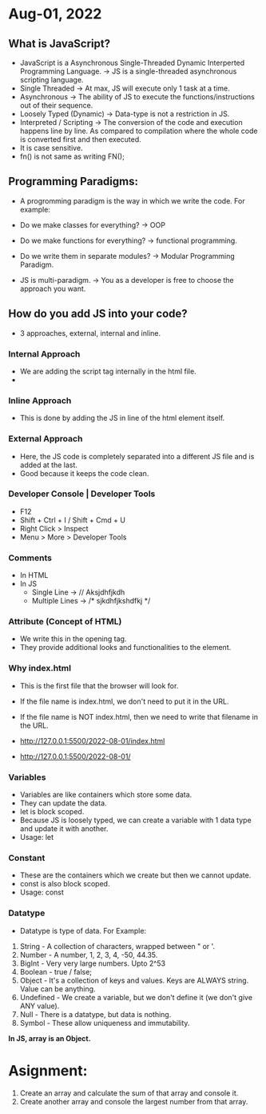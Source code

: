 # Aug-01, 2022

## What is JavaScript?
- JavaScript is a Asynchronous Single-Threaded Dynamic Interperted Programming Language.
-> JS is a single-threaded asynchronous scripting language.
- Single Threaded -> At max, JS will execute only 1 task at a time.
- Asynchronous -> The ability of JS to execute the functions/instructions out of their sequence.
- Loosely Typed (Dynamic) -> Data-type is not a restriction in JS.
- Interpreted / Scripting -> The conversion of the code and execution happens line by line. As compared to compilation where the whole code is converted first and then executed.
- It is case sensitive.
- fn() is not same as writing FN();

## Programming Paradigms:
- A progromming paradigm is the way in which we write the code.
For example:
- Do we make classes for everything? -> OOP
- Do we make functions for everything? -> functional programming.
- Do we write them in separate modules? -> Modular Programming Paradigm.

- JS is multi-paradigm. -> You as a developer is free to choose the approach you want.

## How do you add JS into your code?
- 3 approaches, external, internal and inline.

### Internal Approach
- We are adding the script tag internally in the html file.
- <script></script>

### Inline Approach
- This is done by adding the JS in line of the html element itself.

### External Approach
- Here, the JS code is completely separated into a different JS file and is added at the last.
- Good because it keeps the code clean.

### Developer Console | Developer Tools
- F12
- Shift + Ctrl + I / Shift + Cmd + U
- Right Click > Inspect
- Menu > More > Developer Tools

### Comments
- In HTML <!-- -->
- In JS
  - Single Line    -> // Aksjdhfjkdh
  - Multiple Lines -> /* sjkdhfjkshdfkj */

### Attribute (Concept of HTML)
- We write this in the opening tag.
- They provide additional looks and functionalities to the element.

### Why index.html
- This is the first file that the browser will look for.
- If the file name is index.html, we don't need to put it in the URL.
- If the file name is NOT index.html, then we need to write that filename in the URL.

- http://127.0.0.1:5500/2022-08-01/index.html
- http://127.0.0.1:5500/2022-08-01/


### Variables
- Variables are like containers which store some data.
- They can update the data.
- let is block scoped.
- Because JS is loosely typed, we can create a variable with 1 data type and update it with another.
- Usage: let <name>

### Constant
- These are the containers which we create but then we cannot update.
- const is also block scoped.
- Usage: const <name>

### Datatype
- Datatype is type of data. For Example:
1. String - A collection of characters, wrapped between " or '.
2. Number - A number, 1, 2, 3, 4, -50, 44.35.
3. BigInt - Very very large numbers. Upto 2^53
4. Boolean - true / false;
5. Object - It's a collection of keys and values. Keys are ALWAYS string. Value can be anything.
6. Undefined - We create a variable, but we don't define it (we don't give ANY value).
7. Null - There is a datatype, but data is nothing.
8. Symbol - These allow uniqueness and immutability.

**In JS, array is an Object.**


# Asignment:
1. Create an array and calculate the sum of that array and console it.
2. Create another array and console the largest number from that array.